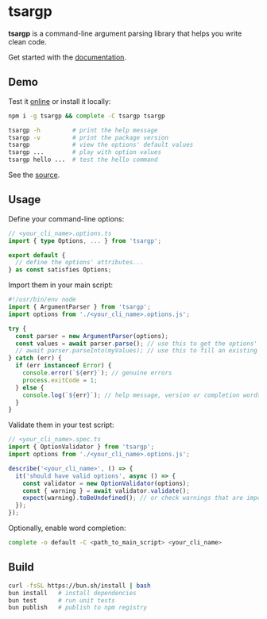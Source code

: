 # tsargp

**tsargp** is a command-line argument parsing library that helps you write clean code.

Get started with the [documentation](https://dsogari.github.io/tsargp/docs).

## Demo

Test it [online](https://dsogari.github.io/tsargp/demo) or install it locally:

```sh
npm i -g tsargp && complete -C tsargp tsargp

tsargp -h         # print the help message
tsargp -v         # print the package version
tsargp            # view the options' default values
tsargp ...        # play with option values
tsargp hello ...  # test the hello command
```

See the [source](examples/demo.options.ts).

## Usage

Define your command-line options:

```ts
// <your_cli_name>.options.ts
import { type Options, ... } from 'tsargp';

export default {
  // define the options' attributes...
} as const satisfies Options;
```

Import them in your main script:

```ts
#!/usr/bin/env node
import { ArgumentParser } from 'tsargp';
import options from './<your_cli_name>.options.js';

try {
  const parser = new ArgumentParser(options);
  const values = await parser.parse(); // use this to get the options' values
  // await parser.parseInto(myValues); // use this to fill an existing object or class instance
} catch (err) {
  if (err instanceof Error) {
    console.error(`${err}`); // genuine errors
    process.exitCode = 1;
  } else {
    console.log(`${err}`); // help message, version or completion words
  }
}
```

Validate them in your test script:

```ts
// <your_cli_name>.spec.ts
import { OptionValidator } from 'tsargp';
import options from './<your_cli_name>.options.js';

describe('<your_cli_name>', () => {
  it('should have valid options', async () => {
    const validator = new OptionValidator(options);
    const { warning } = await validator.validate();
    expect(warning).toBeUndefined(); // or check warnings that are important to your application
  });
});
```

Optionally, enable word completion:

```sh
complete -o default -C <path_to_main_script> <your_cli_name>
```

## Build

```sh
curl -fsSL https://bun.sh/install | bash
bun install   # install dependencies
bun test      # run unit tests
bun publish   # publish to npm registry
```
